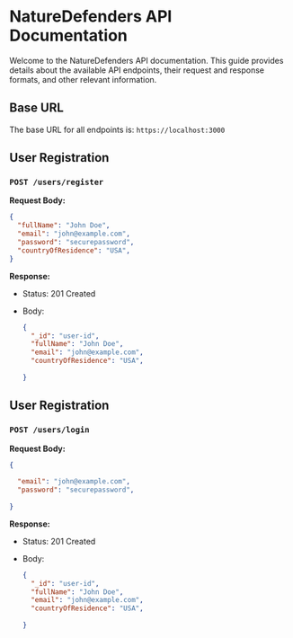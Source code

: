 # NatureDefenders API Documentation

Welcome to the NatureDefenders API documentation. This guide provides details about the available API endpoints, their request and response formats, and other relevant information.

## Base URL

The base URL for all endpoints is: `https://localhost:3000`

## User Registration

### `POST /users/register`

**Request Body:**

```json
{
  "fullName": "John Doe",
  "email": "john@example.com",
  "password": "securepassword",
  "countryOfResidence": "USA",
}
```

**Response:**

- Status: 201 Created
- Body:
 
  ```json
  {
    "_id": "user-id",
    "fullName": "John Doe",
    "email": "john@example.com",
    "countryOfResidence": "USA",
    
  }
  ```
## User Registration

### `POST /users/login`

**Request Body:**

```json
{
  
  "email": "john@example.com",
  "password": "securepassword",
  
}
```

**Response:**

- Status: 201 Created
- Body:
 
  ```json
  {
    "_id": "user-id",
    "fullName": "John Doe",
    "email": "john@example.com",
    "countryOfResidence": "USA",
    
  }
  ```
